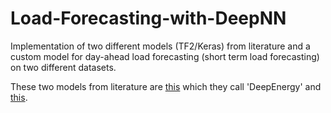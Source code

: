 # Load-Forecasting-with-DeepNN
Implementation of two different models (TF2/Keras) from literature and a custom model for day-ahead load forecasting (short term load forecasting) on two different datasets.

These two models from literature are [this](https://www.researchgate.net/publication/322547645_A_High_Precision_Artificial_Neural_Networks_Model_for_Short-Term_Energy_Load_Forecasting) which they call 'DeepEnergy' and [this](https://www.researchgate.net/publication/354655798_A_Two-Stage_Short-Term_Load_Forecasting_Method_Using_Long_Short-Term_Memory_and_Multilayer_Perceptron).
